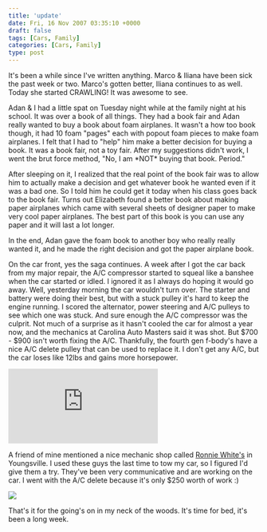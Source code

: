 ```yaml
---
title: 'update'
date: Fri, 16 Nov 2007 03:35:10 +0000
draft: false
tags: [Cars, Family]
categories: [Cars, Family]
type: post
---
```


It's been a while since I've written anything. Marco & Iliana have been sick the past week or two. Marco's gotten better, Iliana continues to as well. Today she started CRAWLING! It was awesome to see.

Adan & I had a little spat on Tuesday night while at the family night at his school. It was over a book of all things. They had a book fair and Adan really wanted to buy a book about foam airplanes. It wasn't a how too book though, it had 10 foam "pages" each with popout foam pieces to make foam airplanes. I felt that I had to "help" him make a better decision for buying a book. It was a book fair, not a toy fair. After my suggestions didn't work, I went the brut force method, "No, I am \*NOT\* buying that book. Period."

After sleeping on it, I realized that the real point of the book fair was to allow him to actually make a decision and get whatever book he wanted even if it was a bad one. So I told him he could get it today when his class goes back to the book fair. Turns out Elizabeth found a better book about making paper airplanes which came with several sheets of designer paper to make very cool paper airplanes. The best part of this book is you can use any paper and it will last a lot longer.

In the end, Adan gave the foam book to another boy who really really wanted it, and he made the right decision and got the paper airplane book.

On the car front, yes the saga continues. A week after I got the car back from my major repair, the A/C compressor started to squeal like a banshee when the car started or idled. I ignored it as I always do hoping it would go away. Well, yesterday morning the car wouldn't turn over. The starter and battery were doing their best, but with a stuck pulley it's hard to keep the engine running. I scored the alternator, power steering and A/C pulleys to see which one was stuck. And sure enough the A/C compressor was the culprit. Not much of a surprise as it hasn't cooled the car for almost a year now, and the mechanics at Carolina Auto Masters said it was shot. But $700 - $900 isn't worth fixing the A/C. Thankfully, the fourth gen f-body's have a nice A/C delete pulley that can be used to replace it. I don't get any A/C, but the car loses like 12lbs and gains more horsepower.

![](http://info.rockauto.com/getimage/getimage.php?imagekey=971188&imageurl=http://info.rockauto.com/RB/34209-007.jpg)

A friend of mine mentioned a nice mechanic shop called [Ronnie White's](http://www.ronniewhites.com/) in Youngsville. I used these guys the last time to tow my car, so I figured I'd give them a try. They've been very communicative and are working on the car. I went with the A/C delete because it's only $250 worth of work :)

[![](http://media.50below.com/organizations/4c400e42-92cf-4426-9e77-cb8f9f0e5e51/xRsZ_.rtwtire%20team__100x60.jpg)](http://www.ronniewhites.com/)

That's it for the going's on in my neck of the woods. It's time for bed, it's been a long week.